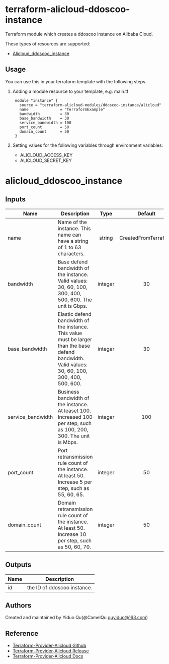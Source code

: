# terraform-alicloud-ddoscoo-instance
Terraform module which creates a ddoscoo instance on Alibaba Cloud.

These types of resources are supported:

* [Alicloud_ddoscoo_instance](https://www.terraform.io/docs/providers/alicloud/r/ddoscoo_instance.html)

Usage
-----
You can use this in your terraform template with the following steps.

1. Adding a module resource to your template, e.g. main.tf

        module "instance" {
          source = "terraform-alicloud-modules/ddoscoo-instance/alicloud"
          name              = "TerraformExample"
          bandwidth         = 30
          base_bandwidth    = 30
          service_bandwidth = 100
          port_count        = 50
          domain_count      = 50
        }

2. Setting values for the following variables through environment variables:

    - ALICLOUD_ACCESS_KEY
    - ALICLOUD_SECRET_KEY

# alicloud_ddoscoo_instance

## Inputs

| Name | Description | Type | Default | Required |
|------|-------------|:----:|:-----:|:-----:|
|name          |  Name of the instance. This name can have a string of 1 to 63 characters.   |   string  |   CreatedFromTerraform   |    yes       |
|bandwidth |  Base defend bandwidth of the instance. Valid values: 30, 60, 100, 300, 400, 500, 600. The unit is Gbps.  |   integer  |    30   |    yes       |
|base_bandwidth               |  Elastic defend bandwidth of the instance. This value must be larger than the base defend bandwidth. Valid values: 30, 60, 100, 300, 400, 500, 600.    |   integer  |    30   |    yes       |
|service_bandwidth     |  Business bandwidth of the instance. At leaset 100. Increased 100 per step, such as 100, 200, 300. The unit is Mbps.  |   integer  |   100 |    yes       |
|port_count       |  Port retransmission rule count of the instance. At least 50. Increase 5 per step, such as 55, 60, 65.   |   integer  |   50  |    yes       |
|domain_count  |  Domain retransmission rule count of the instance. At least 50. Increase 10 per step, such as 50, 60, 70. |   integer  |    50   |    yes       |

## Outputs

| Name | Description |
|------|-------------|
| id    |     the ID of ddoscoo instance.     |

Authors
-------
Created and maintained by Yiduo Qu(@CamelQu quyiduo@163.com)

Reference
---------
* [Terraform-Provider-Alicloud Github](https://github.com/terraform-providers/terraform-provider-alicloud)
* [Terraform-Provider-Alicloud Release](https://releases.hashicorp.com/terraform-provider-alicloud/)
* [Terraform-Provider-Alicloud Docs](https://www.terraform.io/docs/providers/alicloud/index.html)